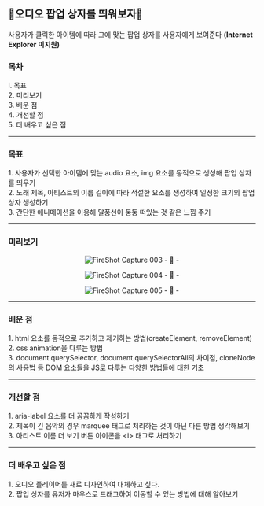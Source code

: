 <h2>🎵오디오 팝업 상자를 띄워보자🎵</h2>
사용자가 클릭한 아이템에 따라 그에 맞는 팝업 상자를 사용자에게 보여준다 <strong>(Internet Explorer 미지원)</strong>

<h3>목차</h3>
l. 목표<br>
2. 미리보기<br>
3. 배운 점<br>
4. 개선할 점<br>
5. 더 배우고 싶은 점

<hr>
<h3>목표</h3>
1. 사용자가 선택한 아이템에 맞는 audio 요소, img 요소를 동적으로 생성해 팝업 상자를 띄우기<br>
2. 노래 제목, 아티스트의 이름 길이에 따라 적절한 요소를 생성하여 일정한 크기의 팝업 상자 생성하기<br>
3. 간단한 애니메이션을 이용해 말풍선이 둥둥 떠있는 것 같은 느낌 주기<br>

<hr>
<h3>미리보기</h3>
<div align="center">

![FireShot Capture 003 - 🎵 - ](https://user-images.githubusercontent.com/69294741/139639339-c3760bd3-410d-4328-ad60-4141f0262483.png)

![FireShot Capture 004 - 🎵 - ](https://user-images.githubusercontent.com/69294741/139639341-c748b149-0cbb-4426-bdd1-eb8ab0e3ca6f.png)

![FireShot Capture 005 - 🎵 - ](https://user-images.githubusercontent.com/69294741/139639336-6d966618-3290-44ae-b99f-4768547f1ad5.png)
</div>

<hr>
<h3>배운 점</h3>
1. html 요소를 동적으로 추가하고 제거하는 방법(createElement, removeElement)<br>
2. css animation을 다루는 방법<br>
3. document.querySelector, document.querySelectorAll의 차이점, cloneNode의 사용법 등 DOM 요소들을 JS로 다루는 다양한 방법들에 대한 기초<br>


<hr>
<h3>개선할 점</h3>
1. aria-label 요소를 더 꼼꼼하게 작성하기<br>
2. 제목이 긴 음악의 경우 marquee 태그로 처리하는 것이 아닌 다른 방법 생각해보기<br>
3. 아티스트 이름 더 보기 버튼 아이콘을 &lt;i&gt; 태그로 처리하기

<hr>
<h3>더 배우고 싶은 점</h3>
1. 오디오 플레이어를 새로 디자인하여 대체하고 싶다. <br>
2. 팝업 상자를 유저가 마우스로 드래그하여 이동할 수 있는 방법에 대해 알아보기
